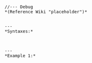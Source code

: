 <pre>//--- Debug
*(Reference Wiki "placeholder")*


---
*Syntaxes:*

<!-- [] call `BIN_fnc_initProbeMap` -->

---
*Example 1:*

<!-- 
```sqf
[] call BIN_fnc_initProbeMap;
``` -->